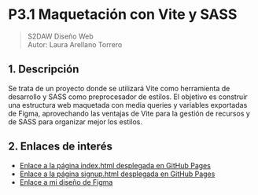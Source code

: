 # P3.1 Maquetación con Vite y SASS

> S2DAW Diseño Web  
> Autor: Laura Arellano Torrero

## 1. Descripción

Se trata de un proyecto donde se utilizará Vite como herramienta de desarrollo
y SASS como preprocesador de estilos.
El objetivo es construir una estructura web maquetada con media queries y variables exportadas de Figma, 
aprovechando las ventajas de Vite para la gestión de recursos y de SASS para organizar mejor los estilos.

## 2. Enlaces de interés

- [Enlace a la página index.html desplegada en GitHub Pages](https://lauraare.github.io/FigmaProyecto/)
- [Enlace a la página signup.html desplegada en GitHub Pages](https://lauraare.github.io/FigmaProyecto/signup.html)
- [Enlace a mi diseño de Figma](https://www.figma.com/design/ZDwMb97vcApUEoOLD4AJM1/IndexHippie?node-id=2-4&t=jGlHrGRulASnYZt8-1)
